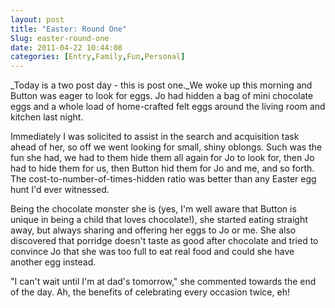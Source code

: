```yaml
---
layout: post
title: "Easter: Round One"
Slug: easter-round-one
date: 2011-04-22 10:44:08
categories: [Entry,Family,Fun,Personal]
---
```

_Today is a two post day - this is post one._We woke up this morning and Button was eager to look for eggs. Jo had hidden a bag of mini chocolate eggs and a whole load of home-crafted felt eggs around the living room and kitchen last night.

Immediately I was solicited to assist in the search and acquisition task ahead of her, so off we went looking for small, shiny oblongs. Such was the fun she had, we had to them hide them all again for Jo to look for, then Jo had to hide them for us, then Button hid them for Jo and me, and so forth. The cost-to-number-of-times-hidden ratio was better than any Easter egg hunt I'd ever witnessed.

Being the chocolate monster she is (yes, I'm well aware that Button is unique in being a child that loves chocolate!), she started eating straight away, but always sharing and offering her eggs to Jo or me. She also discovered that porridge doesn't taste as good after chocolate and tried to convince Jo that she was too full to eat real food and could she have another egg instead.

"I can't wait until I'm at dad's tomorrow," she commented towards the end of the day. Ah, the benefits of celebrating every occasion twice, eh!
